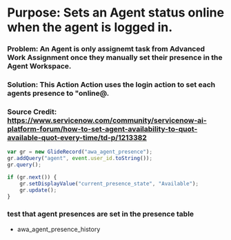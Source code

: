# Purpose: Sets an Agent status online when the agent is logged in.

### Problem: An Agent is only assignemt task from Advanced Work Assignment once they manually set their presence in the Agent Workspace.

### Solution: This Action Action uses the login action to set each agents presence to "online@.

### Source Credit: https://www.servicenow.com/community/servicenow-ai-platform-forum/how-to-set-agent-availability-to-quot-available-quot-every-time/td-p/1213382

```javascript
var gr = new GlideRecord("awa_agent_presence");
gr.addQuery("agent", event.user_id.toString());
gr.query();

if (gr.next()) {
	gr.setDisplayValue("current_presence_state", "Available");
	gr.update();
}

```

### test that agent presences are set in the presence table 
- awa_agent_presence_history
